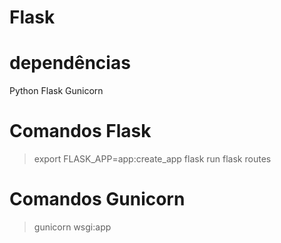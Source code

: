 # Flask

# dependências

Python
Flask
Gunicorn


# Comandos Flask

> export FLASK_APP=app:create_app
> flask run
> flask routes


# Comandos Gunicorn

> gunicorn wsgi:app
